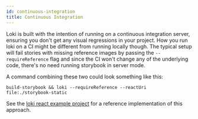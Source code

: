 ```yaml
---
id: continuous-integration
title: Continuous Integration
---
```


Loki is built with the intention of running on a continuous integration server, ensuring you don't get any visual regressions in your project. How you run loki on a CI might be different from running locally though. The typical setup will fail stories with missing reference images by passing the `--requireReference` flag and since the CI won't change any of the underlying code, there's no need running storybook in server mode.

A command combining these two could look something like this:

```
build-storybook && loki --requireReference --reactUri file:./storybook-static
```

See the [loki react example project](https://github.com/oblador/loki/tree/master/examples/react) for a reference implementation of this approach.
